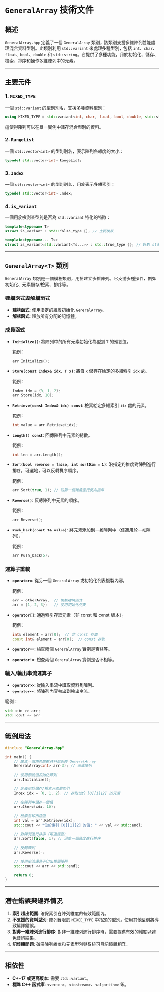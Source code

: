 # `GeneralArray` 技術文件

## 概述

`GeneralArray.hpp` 定義了一個 `GeneralArray` 類別，該類別支援多維陣列並能處理混合資料型別。此類別利用 `std::variant` 來處理多種型別，包括 `int`、`char`、`float`、`bool`、`double` 和 `std::string`。它提供了多種功能，用於初始化、儲存、檢索、排序和操作多維陣列中的元素。

---

## 主要元件

### 1. `MIXED_TYPE`
一個 `std::variant` 的型別別名，支援多種資料型別：
```cpp
using MIXED_TYPE = std::variant<int, char, float, bool, double, std::string>;
```
這使得陣列可以在單一實例中儲存混合型別的資料。

### 2. `RangeList`
一個 `std::vector<int>` 的型別別名，表示陣列各維度的大小：
```cpp
typedef std::vector<int> RangeList;
```

### 3. `Index`
一個 `std::vector<int>` 的型別別名，用於表示多維索引：
```cpp
typedef std::vector<int> Index;
```

### 4. `is_variant`
一個用於檢測某型別是否為 `std::variant` 特化的特徵：
```cpp
template<typename T>
struct is_variant : std::false_type {}; // 主要模板

template<typename... Ts>
struct is_variant<std::variant<Ts...>> : std::true_type {}; // 針對 std::variant 的特化
```

---

## `GeneralArray<T>` 類別

`GeneralArray` 類別是一個模板類別，用於建立多維陣列。它支援多種操作，例如初始化、元素儲存/檢索、排序等。

### 建構函式與解構函式
- **建構函式**: 使用指定的維度初始化 `GeneralArray`。
- **解構函式**: 釋放所有分配的記憶體。

### 成員函式

- **`Initialize()`**: 將陣列中的所有元素初始化為型別 `T` 的預設值。
  
  範例：
  ```cpp
  arr.Initialize();
  ```

- **`Store(const Index& idx, T x)`**: 將值 `x` 儲存在給定的多維索引 `idx` 處。

  範例：
  ```cpp
  Index idx = {0, 1, 2};
  arr.Store(idx, 10);
  ```

- **`Retrieve(const Index& idx) const`**: 檢索給定多維索引 `idx` 處的元素。
  
  範例：
  ```cpp
  int value = arr.Retrieve(idx);
  ```

- **`Length() const`**: 回傳陣列中元素的總數。

  範例：
  ```cpp
  int len = arr.Length();
  ```

- **`Sort(bool reverse = false, int sortDim = 1)`**: 沿指定的維度對陣列進行排序。可選地，可以反轉排序順序。

  範例：
  ```cpp
  arr.Sort(true, 1); // 沿第一個維度進行反向排序
  ```

- **`Reverse()`**: 反轉陣列中元素的順序。

  範例：
  ```cpp
  arr.Reverse();
  ```

- **`Push_back(const T& value)`**: 將元素添加到一維陣列中（僅適用於一維陣列）。

  範例：
  ```cpp
  arr.Push_back(5);
  ```

### 運算子重載

- **`operator=`**: 從另一個 `GeneralArray` 或初始化列表複製內容。

  範例：
  ```cpp
  arr = otherArray;  // 複製建構函式
  arr = {1, 2, 3};   // 使用初始化列表
  ```

- **`operator[]`**: 通過索引存取元素（非 const 和 const 版本）。

  範例：
  ```cpp
  int& element = arr[0];  // 非 const 存取
  const int& element = arr[0];  // const 存取
  ```

- **`operator==`**: 檢查兩個 `GeneralArray` 實例是否相等。
- **`operator!=`**: 檢查兩個 `GeneralArray` 實例是否不相等。

### 輸入/輸出串流運算子

- **`operator>>`**: 從輸入串流中讀取資料到陣列。
- **`operator<<`**: 將陣列內容輸出到輸出串流。

範例：
```cpp
std::cin >> arr;
std::cout << arr;
```

---

## 範例用法

```cpp
#include "GeneralArray.hpp"

int main() {
    // 建立一個用於整數資料型別的 GeneralArray
    GeneralArray<int> arr(3); // 三維陣列
    
    // 使用預設值初始化陣列
    arr.Initialize();
    
    // 定義用於儲存/檢索元素的索引
    Index idx = {0, 1, 2}; // 存取位於 [0][1][2] 的元素
    
    // 在陣列中儲存一個值
    arr.Store(idx, 10);
    
    // 檢索並印出該值
    int val = arr.Retrieve(idx);
    std::cout << "位於索引 [0][1][2] 的值: " << val << std::endl;
    
    // 對陣列進行排序（可選維度）
    arr.Sort(false, 1); // 沿第一個維度進行排序
    
    // 反轉陣列
    arr.Reverse();
    
    // 使用串流運算子印出整個陣列
    std::cout << arr << std::endl;
    
    return 0;
}
```

---

## 潛在錯誤與邊界情況

1. **索引超出範圍**: 確保索引在陣列維度的有效範圍內。
2. **不支援的資料型別**: 陣列僅限於 `MIXED_TYPE` 中指定的型別。使用其他型別將導致編譯錯誤。
3. **對非一維陣列進行排序**: 對非一維陣列進行排序時，需要提供有效的維度以避免錯誤結果。
4. **記憶體問題**: 確保陣列維度和元素型別與系統可用記憶體相容。

---

## 相依性

- **C++17 或更高版本**: 需要 `std::variant`。
- **標準 C++ 函式庫**: `<vector>`、`<iostream>`、`<algorithm>` 等。

